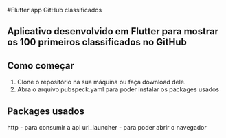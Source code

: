 #Flutter app GitHub classificados

## Aplicativo desenvolvido em Flutter para mostrar os 100 primeiros classificados no GitHub

## Como começar
1. Clone o repositório na sua máquina ou faça download dele.
2. Abra o arquivo pubspeck.yaml para poder instalar os packages usados

## Packages usados
http - para consumir a api
url_launcher - para poder abrir o navegador
